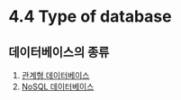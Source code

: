 # 4.4 Type of database

##  데이터베이스의 종류

1. [관계형 데이터베이스](https://congruous-parcel-450.notion.site/20ed4a0c565b4ed2b72b612866d0ec23?pvs=4) <br/>
2. [NoSQL 데이터베이스](https://congruous-parcel-450.notion.site/NoSQL-b1feb562a6804c39a6cfce106bac185f?pvs=4)<br/>

